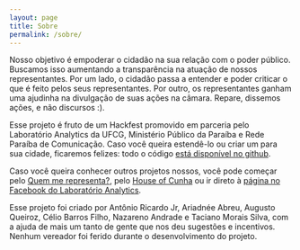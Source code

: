 ```yaml
---
layout: page
title: Sobre
permalink: /sobre/
---
```


Nosso objetivo é empoderar o cidadão na sua relação com o poder público. Buscamos isso aumentando a transparência na atuação de nossos representantes. Por um lado, o cidadão passa a entender e poder criticar o que é feito pelos seus representantes. Por outro, os representantes ganham uma ajudinha na divulgação de suas ações na câmara. Repare, dissemos ações, e não discursos :).

Esse projeto é fruto de um Hackfest promovido em parceria pelo Laboratório Analytics da UFCG, Ministério Público da Paraíba e Rede Paraíba de Comunicação. Caso você queira estendê-lo ou criar um para sua cidade, ficaremos felizes: todo o código [está disponível no github](https://github.com/nazareno/vereadorescg-site).

Caso você queira conhecer outros projetos nossos, você pode começar pelo [Quem me representa?](http://www.qmerepresenta.com.br), pelo [House of Cunha](http://www.houseofcunha.com.br) ou ir direto à [página no Facebook do Laboratório Analytics](https://www.facebook.com/analytics.ufcg).

Esse projeto foi criado por Antônio Ricardo Jr, Ariadnée Abreu, Augusto Queiroz, Célio Barros Filho, Nazareno Andrade e Taciano Morais Silva, com a ajuda de mais um tanto de gente que nos deu sugestões e incentivos. Nenhum vereador foi ferido durante o desenvolvimento do projeto.
